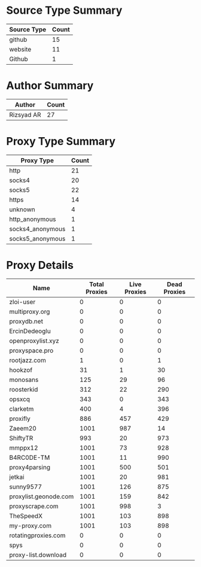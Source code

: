 # Source Type Summary

| Source Type | Count |
|-------------|-------|
| github | 15 |
| website | 11 |
| Github | 1 |


# Author Summary

| Author | Count |
|--------|-------|
| Rizsyad AR | 27 |


# Proxy Type Summary

| Proxy Type | Count |
|------------|-------|
| http | 21 |
| socks4 | 20 |
| socks5 | 22 |
| https | 14 |
| unknown | 4 |
| http_anonymous | 1 |
| socks4_anonymous | 1 |
| socks5_anonymous | 1 |


# Proxy Details

| Name | Total Proxies | Live Proxies | Dead Proxies |
|------|---------------|--------------|---------------|
| zloi-user | 0 | 0 | 0 |
| multiproxy.org | 0 | 0 | 0 |
| proxydb.net | 0 | 0 | 0 |
| ErcinDedeoglu | 0 | 0 | 0 |
| openproxylist.xyz | 0 | 0 | 0 |
| proxyspace.pro | 0 | 0 | 0 |
| rootjazz.com | 1 | 0 | 1 |
| hookzof | 31 | 1 | 30 |
| monosans | 125 | 29 | 96 |
| roosterkid | 312 | 22 | 290 |
| opsxcq | 343 | 0 | 343 |
| clarketm | 400 | 4 | 396 |
| proxifly | 886 | 457 | 429 |
| Zaeem20 | 1001 | 987 | 14 |
| ShiftyTR | 993 | 20 | 973 |
| mmppx12 | 1001 | 73 | 928 |
| B4RC0DE-TM | 1001 | 11 | 990 |
| proxy4parsing | 1001 | 500 | 501 |
| jetkai | 1001 | 20 | 981 |
| sunny9577 | 1001 | 126 | 875 |
| proxylist.geonode.com | 1001 | 159 | 842 |
| proxyscrape.com | 1001 | 998 | 3 |
| TheSpeedX | 1001 | 103 | 898 |
| my-proxy.com | 1001 | 103 | 898 |
| rotatingproxies.com | 0 | 0 | 0 |
| spys | 0 | 0 | 0 |
| proxy-list.download | 0 | 0 | 0 |
